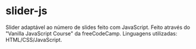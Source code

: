 # slider-js
Slider adaptável ao número de slides feito com JavaScript. Feito através do "Vanilla JavaScript Course" da freeCodeCamp. Linguagens utilizadas: HTML/CSS/JavaScript.
